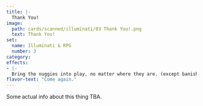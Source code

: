```yaml
---
title: |-
  Thank You!
image: 
  path: cards/scanned/illuminati/03 Thank You!.png
  text: Thank You!
set:
  name: Illuminati & RPG
  number: 3
category: 
effects: 
- |-
  Bring the nuggies into play, no matter where they are. (except banished)
flavor-text: "Come again."
---
```

Some actual info about this thing TBA.
